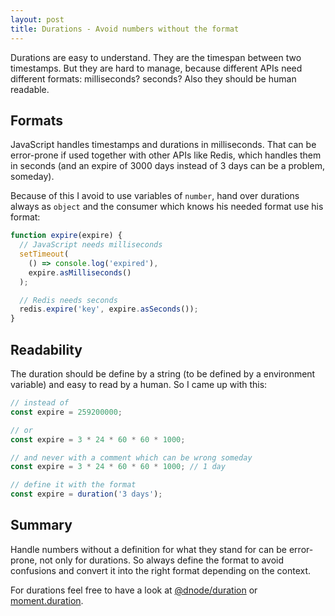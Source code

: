 ```yaml
---
layout: post
title: Durations - Avoid numbers without the format
---
```


Durations are easy to understand. They are the timespan between two timestamps. But they are hard to manage, because different APIs need different formats: milliseconds? seconds? Also they should be human readable.
<!--more-->

## Formats

JavaScript handles timestamps and durations in milliseconds. That can be error-prone if used together with other APIs like Redis, which handles them in seconds (and an expire of 3000 days instead of 3 days can be a problem, someday).

Because of this I avoid to use variables of `number`, hand over durations always as `object` and the consumer which knows his needed format use his format:

```javascript
function expire(expire) {
  // JavaScript needs milliseconds
  setTimeout(
    () => console.log('expired'),
    expire.asMilliseconds()
  );

  // Redis needs seconds
  redis.expire('key', expire.asSeconds());
}
```

## Readability

The duration should be define by a string (to be defined by a environment variable) and easy to read by a human. So I came up with this:

```javascript
// instead of
const expire = 259200000;

// or
const expire = 3 * 24 * 60 * 60 * 1000;

// and never with a comment which can be wrong someday
const expire = 3 * 24 * 60 * 60 * 1000; // 1 day

// define it with the format
const expire = duration('3 days');
```

## Summary

Handle numbers without a definition for what they stand for can be error-prone, not only for durations. So always define the format to avoid confusions and convert it into the right format depending on the context.

For durations feel free to have a look at [@dnode/duration](https://www.npmjs.com/package/@dnode/duration) or [moment.duration](http://momentjs.com/docs/#/durations/).
